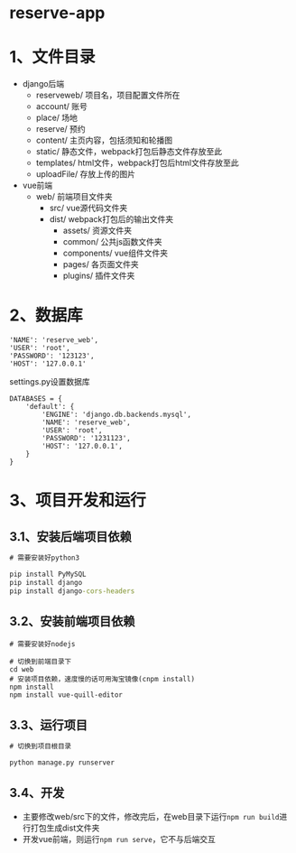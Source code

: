 # reserve-app

# 1、文件目录

- django后端
    - reserveweb/ 项目名，项目配置文件所在
    - account/ 账号
    - place/ 场地
    - reserve/ 预约
    - content/ 主页内容，包括须知和轮播图
    - static/ 静态文件，webpack打包后静态文件存放至此
    - templates/ html文件，webpack打包后html文件存放至此
    - uploadFile/ 存放上传的图片
- vue前端
    - web/ 前端项目文件夹
        - src/ vue源代码文件夹
        - dist/ webpack打包后的输出文件夹
            - assets/ 资源文件夹
            - common/ 公共js函数文件夹
            - components/ vue组件文件夹
            - pages/ 各页面文件夹
            - plugins/ 插件文件夹
        

# 2、数据库
```
'NAME': 'reserve_web',
'USER': 'root',
'PASSWORD': '123123',
'HOST': '127.0.0.1'
```
settings.py设置数据库
```
DATABASES = {
    'default': {
        'ENGINE': 'django.db.backends.mysql',
        'NAME': 'reserve_web',
        'USER': 'root',
        'PASSWORD': '1231123',
        'HOST': '127.0.0.1',
    }
}
```

# 3、项目开发和运行

## 3.1、安装后端项目依赖
```cmd
# 需要安装好python3

pip install PyMySQL
pip install django
pip install django-cors-headers
```

## 3.2、安装前端项目依赖
```
# 需要安装好nodejs

# 切换到前端目录下
cd web
# 安装项目依赖，速度慢的话可用淘宝镜像(cnpm install)
npm install
npm install vue-quill-editor
```
## 3.3、运行项目
```cmd
# 切换到项目根目录

python manage.py runserver
```


## 3.4、开发
* 主要修改web/src下的文件，修改完后，在web目录下运行`npm run build`进行打包生成dist文件夹  
* 开发vue前端，则运行`npm run serve`，它不与后端交互



